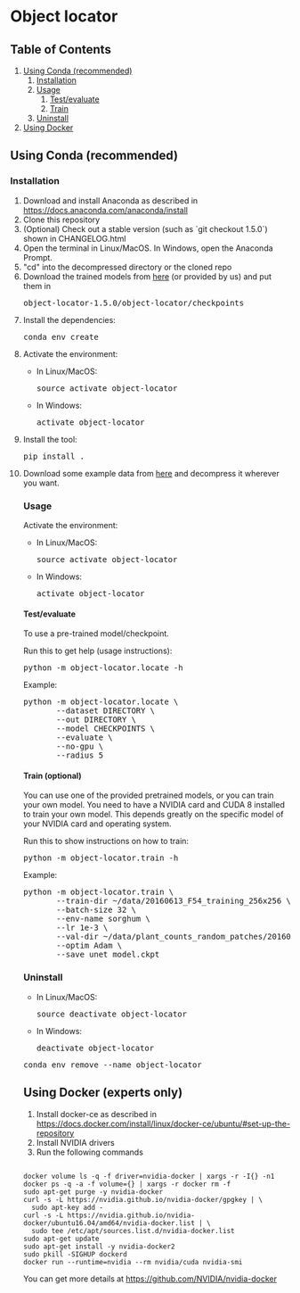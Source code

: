 # Object locator

## Table of Contents
1. [Using Conda (recommended)](#conda)
    1. [Installation](#installation)
    2. [Usage](#usage)
        1. [Test/evaluate](#test)
        2. [Train](#train)
    3. [Uninstall](#uninstall)
2. [Using Docker](#docker)


## Using Conda (recommended) <a name="conda"></a>

<a name="installation"></a>
### Installation 

<ol>
<li>Download and install Anaconda as described in <a href="https://docs.anaconda.com/anaconda/install/">https://docs.anaconda.com/anaconda/install</a></li>
<li>Clone this repository
<li>(Optional) Check out a stable version (such as `git checkout 1.5.0`) shown in CHANGELOG.html
<li>Open the terminal in Linux/MacOS. In Windows, open the Anaconda Prompt.</li>
<li>"cd" into the decompressed directory or the cloned repo</li>
<li>Download the trained models from <a href="https://lorenz.ecn.purdue.edu/~jprat/plant_locator/checkpoints">here</a> (or provided by us) and put them in 
<pre>object-locator-1.5.0/object-locator/checkpoints</pre>


<li>Install the dependencies:</li>
<pre>
conda env create
</pre>

<li>Activate the environment:</li>

<ul>
<li>In Linux/MacOS:</li>
<pre>
source activate object-locator
</pre>
<li>In Windows:</li>
<pre>
activate object-locator
</pre>
</ul>
   

<li>Install the tool:</li>
<pre>
pip install .
</pre>

<li>
Download some example data from <a href="https://lorenz.ecn.purdue.edu/~jprat/plant_locator/sorghum_data.zip">here</a> and decompress it wherever you want.
</li>


<a name="usage"></a>
### Usage  


Activate the environment:

<ul>
<li>In Linux/MacOS:</li>
<pre>
source activate object-locator
</pre>
<li>In Windows:</li>
<pre>
activate object-locator
</pre>
</ul>

<a name="test"></a>
#### Test/evaluate
To use a pre-trained model/checkpoint.

Run this to get help (usage instructions):
<pre>
python -m object-locator.locate -h
</pre>

Example:

<pre>
python -m object-locator.locate \
       --dataset DIRECTORY \
       --out DIRECTORY \
       --model CHECKPOINTS \
       --evaluate \
       --no-gpu \
       --radius 5
</pre>



<a name="train"></a>

#### Train (optional)
You can use one of the provided pretrained models, or you can train your own model.
You need to have a NVIDIA card and CUDA 8 installed to train your own model.
This depends greatly on the specific model of your NVIDIA card and operating system.

Run this to show instructions on how to train:
<pre>
python -m object-locator.train -h
</pre>

Example:

<pre>
python -m object-locator.train \
       --train-dir ~/data/20160613_F54_training_256x256 \
       --batch-size 32 \
       --env-name sorghum \
       --lr 1e-3 \
       --val-dir ~/data/plant_counts_random_patches/20160613_F54_validation_256x256 \
       --optim Adam \
       --save unet_model.ckpt
</pre>


### Uninstall <a name="uninstall"></a>

<ul>
<li>In Linux/MacOS:</li>
<pre>
source deactivate object-locator
</pre>
<li>In Windows:</li>
<pre>
deactivate object-locator
</pre>
</ul>

<pre>
conda env remove --name object-locator
</pre>

<a name="docker"></a>
## Using Docker (experts only)

1. Install docker-ce as described in https://docs.docker.com/install/linux/docker-ce/ubuntu/#set-up-the-repository
2. Install NVIDIA drivers
3. Run the following commands
<pre><code>
docker volume ls -q -f driver=nvidia-docker | xargs -r -I{} -n1 docker ps -q -a -f volume={} | xargs -r docker rm -f
sudo apt-get purge -y nvidia-docker
curl -s -L https://nvidia.github.io/nvidia-docker/gpgkey | \
  sudo apt-key add -
curl -s -L https://nvidia.github.io/nvidia-docker/ubuntu16.04/amd64/nvidia-docker.list | \
  sudo tee /etc/apt/sources.list.d/nvidia-docker.list
sudo apt-get update
sudo apt-get install -y nvidia-docker2
sudo pkill -SIGHUP dockerd
docker run --runtime=nvidia --rm nvidia/cuda nvidia-smi
</code></pre>
You can get more details at https://github.com/NVIDIA/nvidia-docker

